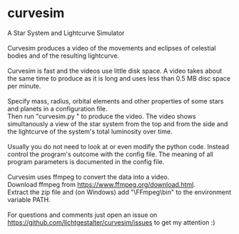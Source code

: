 # curvesim
A Star System and Lightcurve Simulator<br>
<br>
Curvesim produces a video of the movements and eclipses of celestial bodies and of the resulting lightcurve.<br>
<br>
Curvesim is fast and the videos use little disk space. A video takes about the same time to produce as it is long and uses less than 0.5 MB disc space per minute.<br>
<br>
Specify mass, radius, orbital elements and other properties of some stars and planets in a configuration file.<br>
Then run "curvesim.py <configfilename>" to produce the video.
The video shows simultanously a view of the star system from the top and from the side and
the lightcurve of the system's total luminosity over time.<br>
<br>
Usually you do not need to look at or even modify the python code. Instead control the program's
outcome with the config file. The meaning of all program parameters is documented in the config file.<br>
<br>
Curvesim uses ffmpeg to convert the data into a video. <br> 
Download ffmpeg from https://www.ffmpeg.org/download.html. <br>
Extract the zip file and (on Windows) add "<yourdriveandpath>\FFmpeg\bin" to the environment variable PATH.<br>
<br>
For questions and comments just open an issue on https://github.com/lichtgestalter/curvesim/issues to get my attention :)<br>
